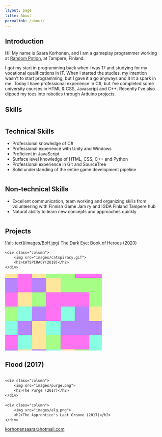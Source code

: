 ```yaml
---
layout: page
title: About
permalink: /about/
---
```


## Introduction
Hi! My name is Saara Korhonen, and I am a gameplay programmer working at [Random Potion](http://randompotion.com/ "Random Potion"), at Tampere, Finland.

I got my start in programming back when I was 17 and studying for my vocational qualifications in IT. When I started the studies, my intention wasn't to start programming, but I gave it a go anyways
and it lit a spark in me. Today I have professional experience in C#, but I've completed some university courses in HTML & CSS, Javascript and C++.
Recently I've also dipped my toes into robotics through Arduino projects.

## Skills
<div class="row">
  <div class="column">
    <h2>Technical Skills</h2>
    <p>
		<ul>
		  <li>Professional knowledge of C#</li>
		  <li>Professional experience with Unity and Windows</li>
		  <li>Proficient in JavaScript</li>
		  <li>Surface level knowledge of HTML, CSS, C++ and Python</li>
		  <li>Professional experience in Git and SourceTree</li>
		  <li>Solid understanding of the entire game development pipeline</li>
		</ul>
	</p>
  </div>
 <div class="column">
    <h2>Non-technical Skills</h2>
    <p>
		<ul>
		  <li>Excellent communication, team working and organizing skills from volunteering with Finnish Game Jam ry and IGDA Finland Tampere hub</li>
		  <li>Natural ability to learn new concepts and approaches quickly</li>
		</ul>
	</p>
  </div>
</div>

## Projects
<div class="row">
	<div class="column" markdown="1">
		![alt-text](images/BoH.jpg)
		<a href="{{ site.baseurl }}/BoH" title="TDE: BoH">The Dark Eye: Book of Heroes (2020)</a>
	</div>

	<div class="column">
		<img src="images/catspiracy.gif">
		<h2>CATSPIRACY(2018)</h2>
	</div>
</div>

<div class="row">
	<div class="column">
		<img src="images/flood.png">
		<h2>Flood (2017)</h2>
	</div>

	<div class="column">
		<img src="images/purge.png">
		<h2>The Purge (2017)</h2>
	</div>

	<div class="column">
		<img src="images/alg.png">
		<h2>The Apprentice's Last Groove (2017)</h2>
	</div>
</div>

[korhonensaara@hotmail.com](mailto:korhonensaara@hotmail.com)
